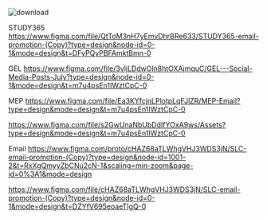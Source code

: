
![download](https://github.com/sohaniabeywickrama/UI-UX-Developer-Intern/assets/99112193/4e818388-9c8d-4f8f-afe4-cff176541cfa)


  STUDY365 
  https://www.figma.com/file/QtToM3nH7yEmvDhrBRe633/STUDY365-email-promotion-(Copy)?type=design&node-id=0-1&mode=design&t=DFyPQyPBFAmktBmn-0


  GEL
  https://www.figma.com/file/3vljLDdwOln8htOXAjmquC/GEL---Social-Media-Posts-July?type=design&node-id=0-1&mode=design&t=m7u4psEn1IWztCpC-0

  MEP
  https://www.figma.com/file/Ea3KYfcjnLPlotpLqFJlZR/MEP-Email?type=design&mode=design&t=m7u4psEn1IWztCpC-0

  
https://www.figma.com/file/s2GwUnaNbUbDdIfYOxA9ws/Assets?type=design&mode=design&t=m7u4psEn1IWztCpC-0

Email 
https://www.figma.com/proto/cHAZ68aTLWhgVHJ3WDS3jN/SLC-email-promotion-(Copy)?type=design&node-id=1001-2&t=RxXgQmyyZbCNu2cN-1&scaling=min-zoom&page-id=0%3A1&mode=design

https://www.figma.com/file/cHAZ68aTLWhgVHJ3WDS3jN/SLC-email-promotion-(Copy)?type=design&node-id=0-1&mode=design&t=DZYfV695eoaeTIgQ-0

